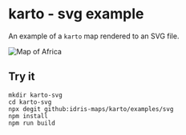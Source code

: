 # karto - svg example

An example of a `karto` map rendered to an SVG file.

![Map of Africa](https://raw.githubusercontent.com/idris-maps/karto/master/examples/svg/map.svg)

## Try it

```
mkdir karto-svg
cd karto-svg
npx degit github:idris-maps/karto/examples/svg
npm install
npm run build
```